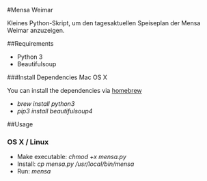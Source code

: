 #Mensa Weimar

Kleines Python-Skript, um den tagesaktuellen Speiseplan der Mensa Weimar anzuzeigen.

##Requirements

- Python 3
- Beautifulsoup

###Install Dependencies Mac OS X

You can install the dependencies via [homebrew](http://brew.sh)

*   *brew install python3*
*   *pip3 install beautifulsoup4*

##Usage

### OS X / Linux

*   Make executable: *chmod +x mensa.py*
*   Install: *cp mensa.py /usr/local/bin/mensa*
*   Run: *mensa*



